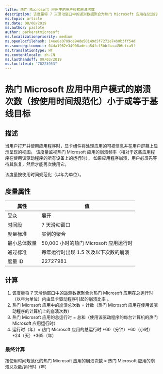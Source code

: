 ```yaml
---
title: 热门 Microsoft 应用中的用户模式崩溃次数
description: 该度量将 7 天滑动窗口中的遥测数据聚合为热门 Microsoft 应用在总运行时（以年为单位）内由显卡驱动程序引起的崩溃比率
ms.topic: article
ms.date: 08/08/2019
ms.author: paslote
author: parkeratmicrosoft
ms.localizationpriority: medium
ms.openlocfilehash: 14ee8e0709ce94de50149d5f7272e74b0b3ff54d
ms.sourcegitcommit: 04da1962e34908adeca54fcf5bbfbaa456efca5f
ms.translationtype: HT
ms.contentlocale: zh-CN
ms.lasthandoff: 09/03/2019
ms.locfileid: "70223953"
---
```

# <a name="number-of-user-mode-crashes-in-top-microsoft-apps-normalized-by-usage-is-less-than-or-equal-to-the-baseline-goal"></a>热门 Microsoft 应用中用户模式的崩溃次数（按使用时间规范化）小于或等于基线目标

## <a name="description"></a>描述

当用户打开并使用应用程序时，显卡组件将处理应用的可视信息并在用户屏幕上显示呈现的视图。 该度量监视热门 Microsoft 应用的崩溃频率（相对于这些应用程序在使用该驱动程序的所有设备上的运行时）。 如果应用程序崩溃，用户必须先等待其恢复，然后才能再次使用它。

该度量按使用时间规范化（以年为单位）。

## <a name="measure-attributes"></a>度量属性

|属性|值|
|----|----|
|受众 |展开|
|时间段 |7 天滑动窗口|
|度量标准 |实例的聚合|
|最小总体数量 |50,000 小时的热门 Microsoft 应用运行时|
|通过标准 |每年运行时出现 1.5 次及以下次数的崩溃|
|度量 ID |22727981|

## <a name="calculation"></a>计算

1. 该度量将 7 天滑动窗口中的遥测数据聚合为热门 Microsoft 应用在总运行时（以年为单位）内由显卡驱动程序引起的崩溃比率  。
2. 热门 Microsoft 应用中的崩溃总次数 = 计数（热门 Microsoft 应用在使用该驱动程序的计算机上的崩溃次数） 
3. 热门 Microsoft 应用的总运行时 = 总和（使用该驱动程序的每台计算机的热门 Microsoft 应用运行时） 
4. 运行时（年）= 热门 Microsoft 应用的总运行时 \*60（分钟）\*60（小时）\*24（天）\*365（年） 

### <a name="final-calculation"></a>最终计算

按使用时间规范化的热门 Microsoft 应用的崩溃次数 = 热门 Microsoft 应用的崩溃总次数/运行时（年） 